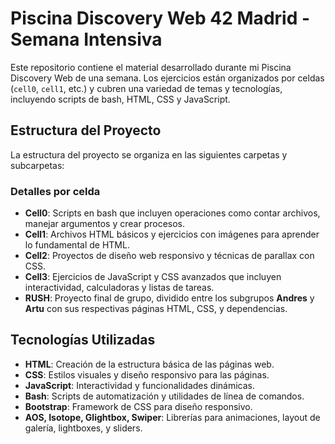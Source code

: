 # Piscina Discovery Web 42 Madrid - Semana Intensiva

Este repositorio contiene el material desarrollado durante mi Piscina Discovery Web de una semana. Los ejercicios están organizados por celdas (`cell0`, `cell1`, etc.) y cubren una variedad de temas y tecnologías, incluyendo scripts de bash, HTML, CSS y JavaScript.

## Estructura del Proyecto

La estructura del proyecto se organiza en las siguientes carpetas y subcarpetas:


### Detalles por celda

- **Cell0**: Scripts en bash que incluyen operaciones como contar archivos, manejar argumentos y crear procesos.
- **Cell1**: Archivos HTML básicos y ejercicios con imágenes para aprender lo fundamental de HTML.
- **Cell2**: Proyectos de diseño web responsivo y técnicas de parallax con CSS.
- **Cell3**: Ejercicios de JavaScript y CSS avanzados que incluyen interactividad, calculadoras y listas de tareas.
- **RUSH**: Proyecto final de grupo, dividido entre los subgrupos **Andres** y **Artu** con sus respectivas páginas HTML, CSS, y dependencias.

## Tecnologías Utilizadas

- **HTML**: Creación de la estructura básica de las páginas web.
- **CSS**: Estilos visuales y diseño responsivo para las páginas.
- **JavaScript**: Interactividad y funcionalidades dinámicas.
- **Bash**: Scripts de automatización y utilidades de línea de comandos.
- **Bootstrap**: Framework de CSS para diseño responsivo.
- **AOS, Isotope, Glightbox, Swiper**: Librerías para animaciones, layout de galería, lightboxes, y sliders.
